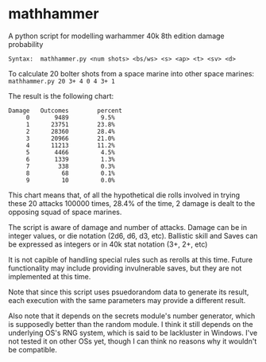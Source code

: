 # mathhammer
A python script for modelling warhammer 40k 8th edition damage probability

```Syntax:  mathhammer.py <num shots> <bs/ws> <s> <ap> <t> <sv> <d>```

To calculate 20 bolter shots from a space marine into other space marines:
```mathhammer.py 20 3+ 4 0 4 3+ 1```

The result is the following chart:
```
Damage   Outcomes        percent
     0       9489         9.5%
     1      23751        23.8%
     2      28360        28.4%
     3      20966        21.0%
     4      11213        11.2%
     5       4466         4.5%
     6       1339         1.3%
     7        338         0.3%
     8         68         0.1%
     9         10         0.0%
```

This chart means that, of all the hypothetical die rolls involved in trying these 20 attacks 100000 times, 28.4% of the time, 2 damage is dealt to the opposing squad of space marines.

The script is aware of damage and number of attacks.  Damage can be in integer values, or die notation (2d6, d6, d3, etc).  Ballistic skill and Saves can be expressed as integers or in 40k stat notation (3+, 2+, etc)

It is not capible of handling special rules such as rerolls at this time.
Future functionality may include providing invulnerable saves, but they are not implemented at this time.

Note that since this script uses psuedorandom data to generate its result, each execution with the same parameters may provide a different result.  

Also note that it depends on the secrets module's number generator, which is supposedly better than the random module.  I think it still depends on the underlying OS's RNG system, which is said to be lackluster in Windows.  I've not tested it on other OSs yet, though I can think no reasons why it wouldn't be compatible.

